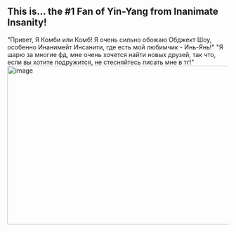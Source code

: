 ## This is... the #1 Fan of Yin-Yang from Inanimate Insanity!
"Привет, Я Комби или Комб! Я очень сильно обожаю Обджект Шоу, особенно Инанимейт Инсанити, где есть мой любимчик - Инь-Янь!"
"Я шарю за многие фд, мне очень хочется найти новых друзей, так что, если вы хотите подружится, не стесняйтесь писать мне в тг!"
<img width="640" height="360" alt="image" src="https://github.com/user-attachments/assets/62c96976-1e85-4548-8616-f2f313db1fc3" />



<!--
**CombYinYangKisser/CombYinYangKisser** is a ✨ _special_ ✨ repository because its `README.md` (this file) appears on your GitHub profile.

Here are some ideas to get you started:

- 🔭 I’m currently working on ...
- 🌱 I’m currently learning ...
- 👯 I’m looking to collaborate on ...
- 🤔 I’m looking for help with ...
- 💬 Ask me about ...
- 📫 How to reach me: ...
- 😄 Pronouns: ...
- ⚡ Fun fact: ...
-->
